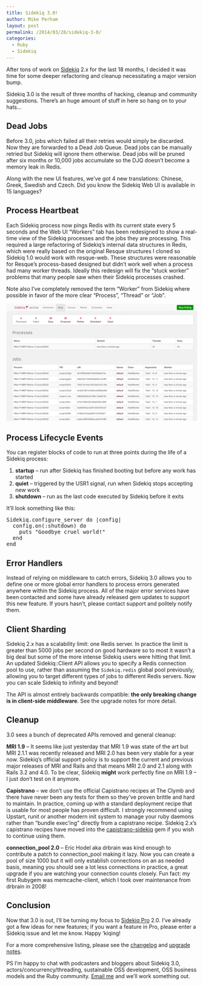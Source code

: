 ```yaml
---
title: Sidekiq 3.0!
author: Mike Perham
layout: post
permalink: /2014/03/28/sidekiq-3-0/
categories:
  - Ruby
  - Sidekiq
---
```

After tons of work on [Sidekiq][1] 2.x for the last 18 months, I decided it was time for some deeper refactoring and cleanup necessitating a major version bump.

Sidekiq 3.0 is the result of three months of hacking, cleanup and community suggestions. There&#8217;s an huge amount of stuff in here so hang on to your hats&#8230;  
<!--more-->

## Dead Jobs

Before 3.0, jobs which failed all their retries would simply be discarded. Now they are forwarded to a Dead Job Queue. Dead jobs can be manually retried but Sidekiq will ignore them otherwise. Dead jobs will be pruned after six months or 10,000 jobs accumulate so the DJQ doesn&#8217;t become a memory leak in Redis.

Along with the new UI features, we&#8217;ve got 4 new translations: Chinese, Greek, Swedish and Czech. Did you know the Sidekiq Web UI is available in 15 languages?

## Process Heartbeat

Each Sidekiq process now pings Redis with its current state every 5 seconds and the Web UI &#8220;Workers&#8221; tab has been redesigned to show a real-time view of the Sidekiq processes and the jobs they are processing. This required a large refactoring of Sidekiq&#8217;s internal data structures in Redis, which were really based on the original Resque structures I cloned so Sidekiq 1.0 would work with resque-web. These structures were reasonable for Resque&#8217;s process-based designed but didn&#8217;t work well when a process had many worker threads. Ideally this redesign will fix the &#8220;stuck worker&#8221; problems that many people saw when their Sidekiq processes crashed.

Note also I&#8217;ve completely removed the term &#8220;Worker&#8221; from Sidekiq where possible in favor of the more clear &#8220;Process&#8221;, &#8220;Thread&#8221; or &#8220;Job&#8221;.

[<img src="/wp-content/uploads/2014/03/Screen-Shot-2014-03-19-at-8.13.19-PM.png" alt="busy tab" class="aligncenter size-full wp-image-1590" />][2]

## Process Lifecycle Events

You can register blocks of code to run at three points during the life of a Sidekiq process:

1.  **startup** &#8211; run after Sidekiq has finished booting but before any work has started
2.  **quiet** &#8211; triggered by the USR1 signal, run when Sidekiq stops accepting new work
3.  **shutdown** &#8211; run as the last code executed by Sidekiq before it exits

It&#8217;ll look something like this:

<pre>
Sidekiq.configure_server do |config|
  config.on(:shutdown) do
    puts "Goodbye cruel world!"
  end
end
</pre>

## Error Handlers

Instead of relying on middleware to catch errors, Sidekiq 3.0 allows you to define one or more global error handlers to process errors generated anywhere within the Sidekiq process. All of the major error services have been contacted and some have already released gem updates to support this new feature. If yours hasn&#8217;t, please contact support and politely notify them.

## Client Sharding

Sidekiq 2.x has a scalability limit: one Redis server. In practice the limit is greater than 5000 jobs per second on good hardware so to most it wasn&#8217;t a big deal but some of the more intense Sidekiq users were hitting that limit. An updated Sidekiq::Client API allows you to specify a Redis connection pool to use, rather than assuming the `Sidekiq.redis` global pool previously, allowing you to target different types of jobs to different Redis servers. Now you can scale Sidekiq to infinity and beyond!

The API is almost entirely backwards compatible: **the only breaking change is in client-side middleware**. See the upgrade notes for more detail.

## Cleanup

3.0 sees a bunch of deprecated APIs removed and general cleanup:

**MRI 1.9** &#8211; It seems like just yesterday that MRI 1.9 was state of the art but MRI 2.1.1 was recently released and MRI 2.0 has been very stable for a year now. Sidekiq&#8217;s official support policy is to support the current and previous major releases of MRI and Rails and that means MRI 2.0 and 2.1 along with Rails 3.2 and 4.0. To be clear, Sidekiq **might** work perfectly fine on MRI 1.9 &#8211; I just don&#8217;t test on it anymore.

**Capistrano** &#8211; we don&#8217;t use the official Capistrano recipes at The Clymb and there have never been any tests for them so they&#8217;ve proven brittle and hard to maintain. In practice, coming up with a standard deployment recipe that is usable for most people has proven difficult. I strongly recommend using Upstart, runit or another modern init system to manage your ruby daemons rather than &#8220;bundle exec&#8217;ing&#8221; directly from a capistrano recipe. Sidekiq 2.x&#8217;s capistrano recipes have moved into the [capistrano-sidekiq][3] gem if you wish to continue using them.

**connection_pool 2.0** &#8211; Eric Hodel aka drbrain was kind enough to contribute a patch to connection_pool making it lazy. Now you can create a pool of size 1000 but it will only establish connections on an as needed basis, meaning you should see a lot less connections in practice, a great upgrade if you are watching your connection counts closely. Fun fact: my first Rubygem was memcache-client, which I took over maintenance from drbrain in 2008!

## Conclusion

Now that 3.0 is out, I&#8217;ll be turning my focus to [Sidekiq Pro][4] 2.0. I&#8217;ve already got a few ideas for new features; if you want a feature in Pro, please enter a Sidekiq issue and let me know. Happy &#8216;kiqing!

For a more comprehensive listing, please see the [changelog][5] and [upgrade notes][6].

PS I&#8217;m happy to chat with podcasters and bloggers about Sidekiq 3.0, actors/concurrency/threading, sustainable OSS development, OSS business models and the Ruby community. [Email me][7] and we&#8217;ll work something out.

 [1]: http://sidekiq.org
 [2]: http://www.mikeperham.com/wp-content/uploads/2014/03/Screen-Shot-2014-03-19-at-8.13.19-PM.png
 [3]: https://github.com/seuros/capistrano-sidekiq
 [4]: http://sidekiq.org/pro
 [5]: https://github.com/mperham/sidekiq/blob/master/Changes.md#300
 [6]: https://github.com/mperham/sidekiq/blob/master/3.0-Upgrade.md
 [7]: mailto:mperham@gmail.com
